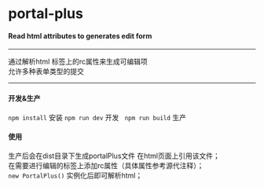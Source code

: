 # portal-plus
#### Read html attributes to generates edit form
-----
通过解析html 标签上的rc属性来生成可编辑项      
允许多种表单类型的提交     


-----
#### 开发&生产
`npm install` 安装
`npm run dev` 开发  
`npm run build` 生产  


#### 使用
生产后会在dist目录下生成portalPlus文件
在html页面上引用该文件；  
在需要进行编辑的标签上添加rc属性（具体属性参考源代注释）；  
`new PortalPlus()` 实例化后即可解析html；  
